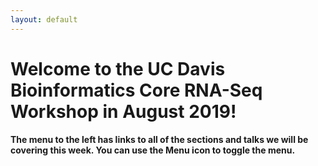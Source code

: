 ```yaml
---
layout: default
---
```


# Welcome to the UC Davis Bioinformatics Core RNA-Seq Workshop in August 2019!

**The menu to the left has links to all of the sections and talks we will be covering this week. You can use the Menu icon to toggle the menu.**
